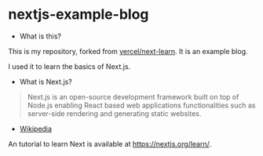 # nextjs-example-blog

- What is this?

This is my repository, forked from [vercel/next-learn](https://github.com/vercel/next-learn/). It is an example blog.

I used it to learn the basics of Next.js.

- What is Next.js?

> Next.js is an open-source development framework built on top of Node.js enabling React based web applications functionalities such as server-side rendering and generating static websites. 
- [Wikipedia](https://en.wikipedia.org/w/index.php?title=Next.js&oldid=1055313531)

An tutorial to learn Next is available at https://nextjs.org/learn/.